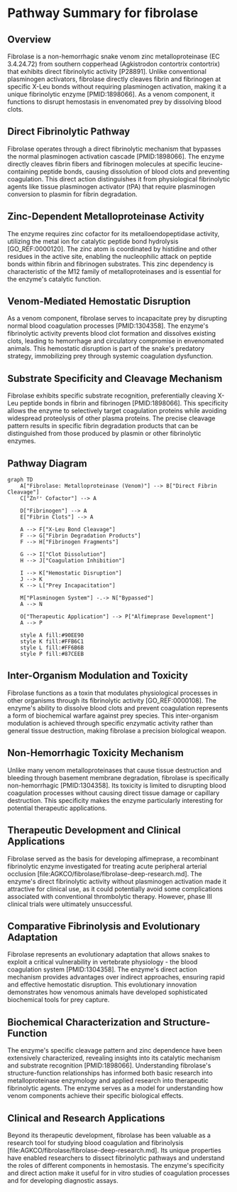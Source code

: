 # Pathway Summary for fibrolase

## Overview
Fibrolase is a non-hemorrhagic snake venom zinc metalloproteinase (EC 3.4.24.72) from southern copperhead (Agkistrodon contortrix contortrix) that exhibits direct fibrinolytic activity [P28891]. Unlike conventional plasminogen activators, fibrolase directly cleaves fibrin and fibrinogen at specific X-Leu bonds without requiring plasminogen activation, making it a unique fibrinolytic enzyme [PMID:1898066]. As a venom component, it functions to disrupt hemostasis in envenomated prey by dissolving blood clots.

## Direct Fibrinolytic Pathway
Fibrolase operates through a direct fibrinolytic mechanism that bypasses the normal plasminogen activation cascade [PMID:1898066]. The enzyme directly cleaves fibrin fibers and fibrinogen molecules at specific leucine-containing peptide bonds, causing dissolution of blood clots and preventing coagulation. This direct action distinguishes it from physiological fibrinolytic agents like tissue plasminogen activator (tPA) that require plasminogen conversion to plasmin for fibrin degradation.

## Zinc-Dependent Metalloproteinase Activity
The enzyme requires zinc cofactor for its metalloendopeptidase activity, utilizing the metal ion for catalytic peptide bond hydrolysis [GO_REF:0000120]. The zinc atom is coordinated by histidine and other residues in the active site, enabling the nucleophilic attack on peptide bonds within fibrin and fibrinogen substrates. This zinc dependency is characteristic of the M12 family of metalloproteinases and is essential for the enzyme's catalytic function.

## Venom-Mediated Hemostatic Disruption
As a venom component, fibrolase serves to incapacitate prey by disrupting normal blood coagulation processes [PMID:1304358]. The enzyme's fibrinolytic activity prevents blood clot formation and dissolves existing clots, leading to hemorrhage and circulatory compromise in envenomated animals. This hemostatic disruption is part of the snake's predatory strategy, immobilizing prey through systemic coagulation dysfunction.

## Substrate Specificity and Cleavage Mechanism
Fibrolase exhibits specific substrate recognition, preferentially cleaving X-Leu peptide bonds in fibrin and fibrinogen [PMID:1898066]. This specificity allows the enzyme to selectively target coagulation proteins while avoiding widespread proteolysis of other plasma proteins. The precise cleavage pattern results in specific fibrin degradation products that can be distinguished from those produced by plasmin or other fibrinolytic enzymes.

## Pathway Diagram

```mermaid
graph TD
    A["Fibrolase: Metalloproteinase (Venom)"] --> B["Direct Fibrin Cleavage"]
    C["Zn²⁺ Cofactor"] --> A

    D["Fibrinogen"] --> A
    E["Fibrin Clots"] --> A

    A --> F["X-Leu Bond Cleavage"]
    F --> G["Fibrin Degradation Products"]
    F --> H["Fibrinogen Fragments"]

    G --> I["Clot Dissolution"]
    H --> J["Coagulation Inhibition"]

    I --> K["Hemostatic Disruption"]
    J --> K
    K --> L["Prey Incapacitation"]

    M["Plasminogen System"] -.-> N["Bypassed"]
    A --> N

    O["Therapeutic Application"] --> P["Alfimeprase Development"]
    A --> P

    style A fill:#90EE90
    style K fill:#FFB6C1
    style L fill:#FF6B6B
    style P fill:#87CEEB
```

## Inter-Organism Modulation and Toxicity
Fibrolase functions as a toxin that modulates physiological processes in other organisms through its fibrinolytic activity [GO_REF:0000108]. The enzyme's ability to dissolve blood clots and prevent coagulation represents a form of biochemical warfare against prey species. This inter-organism modulation is achieved through specific enzymatic activity rather than general tissue destruction, making fibrolase a precision biological weapon.

## Non-Hemorrhagic Toxicity Mechanism
Unlike many venom metalloproteinases that cause tissue destruction and bleeding through basement membrane degradation, fibrolase is specifically non-hemorrhagic [PMID:1304358]. Its toxicity is limited to disrupting blood coagulation processes without causing direct tissue damage or capillary destruction. This specificity makes the enzyme particularly interesting for potential therapeutic applications.

## Therapeutic Development and Clinical Applications
Fibrolase served as the basis for developing alfimeprase, a recombinant fibrinolytic enzyme investigated for treating acute peripheral arterial occlusion [file:AGKCO/fibrolase/fibrolase-deep-research.md]. The enzyme's direct fibrinolytic activity without plasminogen activation made it attractive for clinical use, as it could potentially avoid some complications associated with conventional thrombolytic therapy. However, phase III clinical trials were ultimately unsuccessful.

## Comparative Fibrinolysis and Evolutionary Adaptation
Fibrolase represents an evolutionary adaptation that allows snakes to exploit a critical vulnerability in vertebrate physiology - the blood coagulation system [PMID:1304358]. The enzyme's direct action mechanism provides advantages over indirect approaches, ensuring rapid and effective hemostatic disruption. This evolutionary innovation demonstrates how venomous animals have developed sophisticated biochemical tools for prey capture.

## Biochemical Characterization and Structure-Function
The enzyme's specific cleavage pattern and zinc dependence have been extensively characterized, revealing insights into its catalytic mechanism and substrate recognition [PMID:1898066]. Understanding fibrolase's structure-function relationships has informed both basic research into metalloproteinase enzymology and applied research into therapeutic fibrinolytic agents. The enzyme serves as a model for understanding how venom components achieve their specific biological effects.

## Clinical and Research Applications
Beyond its therapeutic development, fibrolase has been valuable as a research tool for studying blood coagulation and fibrinolysis [file:AGKCO/fibrolase/fibrolase-deep-research.md]. Its unique properties have enabled researchers to dissect fibrinolytic pathways and understand the roles of different components in hemostasis. The enzyme's specificity and direct action make it useful for in vitro studies of coagulation processes and for developing diagnostic assays.